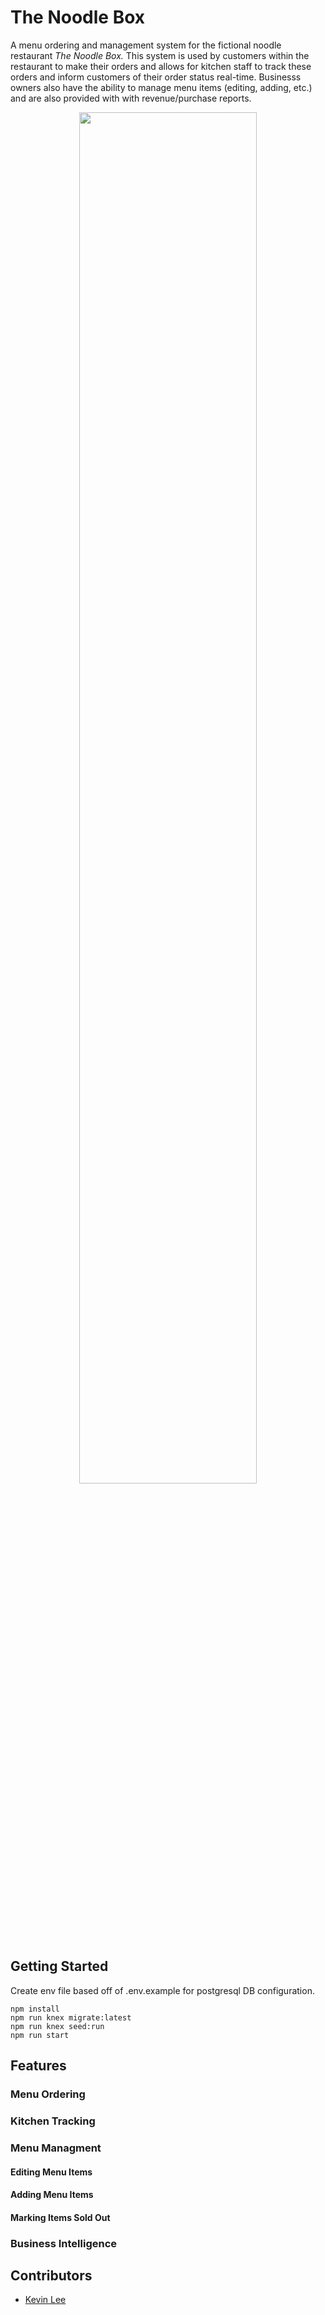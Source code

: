 # The Noodle Box

A menu ordering and management system for the fictional noodle restaurant *The Noodle Box.* This system is used by customers within the restaurant to make their orders and allows for kitchen staff to track these orders and inform customers of their order status real-time. Businesss owners also have the ability to manage menu items (editing, adding, etc.) and are also provided with with revenue/purchase reports.

<p align="center">
<img src="https://media.giphy.com/media/l49JEshxivXb2kspy/giphy.gif" width="75%" height="75%" align="middle" />
</p>

## Getting Started

Create env file based off of .env.example for postgresql DB configuration.

```
npm install
npm run knex migrate:latest
npm run knex seed:run
npm run start
```

## Features

### Menu Ordering

### Kitchen Tracking

### Menu Managment

#### Editing Menu Items

#### Adding Menu Items

#### Marking Items Sold Out

### Business Intelligence

## Contributors

* <a href="https://github.com/kevin-rph-lee">Kevin Lee</a>